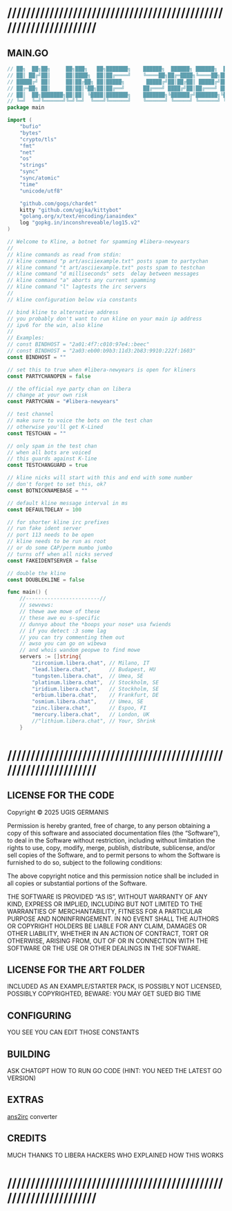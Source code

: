 # /////////////////////////////////////////////////////////////////

## MAIN.GO

```go
// ██╗  ██╗██╗     ██╗███╗   ██╗███████╗    ██████╗  ██████╗ ██████╗  ██████╗
// ██║ ██╔╝██║     ██║████╗  ██║██╔════╝    ╚════██╗██╔═████╗╚════██╗██╔════╝
// █████╔╝ ██║     ██║██╔██╗ ██║█████╗       █████╔╝██║██╔██║ █████╔╝███████╗
// ██╔═██╗ ██║     ██║██║╚██╗██║██╔══╝      ██╔═══╝ ████╔╝██║██╔═══╝ ██╔═══██╗
// ██║  ██╗███████╗██║██║ ╚████║███████╗    ███████╗╚██████╔╝███████╗╚██████╔╝
// ╚═╝  ╚═╝╚══════╝╚═╝╚═╝  ╚═══╝╚══════╝    ╚══════╝ ╚═════╝ ╚══════╝ ╚═════╝
package main

import (
	"bufio"
	"bytes"
	"crypto/tls"
	"fmt"
	"net"
	"os"
	"strings"
	"sync"
	"sync/atomic"
	"time"
	"unicode/utf8"

	"github.com/gogs/chardet"
	kitty "github.com/ugjka/kittybot"
	"golang.org/x/text/encoding/ianaindex"
	log "gopkg.in/inconshreveable/log15.v2"
)

// Welcome to Kline, a botnet for spamming #libera-newyears
//
// kline commands as read from stdin:
// kline command "p art/asciiexample.txt" posts spam to partychan
// kline command "t art/asciiexample.txt" posts spam to testchan
// kline command "d milliseconds" sets  delay between messages
// kline command "a" aborts any current spamming
// kline command "l" lagtests the irc servers
//
// kline configuration below via constants

// bind kline to alternative address
// you probably don't want to run kline on your main ip address
// ipv6 for the win, also kline
//
// Examples:
// const BINDHOST = "2a01:4f7:c010:97e4::beec"
// const BINDHOST = "2a03:eb00:b9b3:11d3:2b83:9910:222f:1603"
const BINDHOST = ""

// set this to true when #libera-newyears is open for kliners
const PARTYCHANOPEN = false

// the official nye party chan on libera
// change at your own risk
const PARTYCHAN = "#libera-newyears"

// test channel
// make sure to voice the bots on the test chan
// otherwise you'll get K-Lined
const TESTCHAN = ""

// only spam in the test chan
// when all bots are voiced
// this guards against K-line
const TESTCHANGUARD = true

// kline nicks will start with this and end with some number
// don't forget to set this, ok?
const BOTNICKNAMEBASE = ""

// default kline message interval in ms
const DEFAULTDELAY = 100

// for shorter kline irc prefixes
// run fake ident server
// port 113 needs to be open
// kline needs to be run as root
// or do some CAP/perm mumbo jumbo
// turns off when all nicks served
const FAKEIDENTSERVER = false

// double the kline
const DOUBLEKLINE = false

func main() {
	//------------------------//
	// sewvews:
	// thewe awe mowe of these
	// these awe eu s-specific
	// dunnyo about the *boops your nose* usa fwiends
	// if you detect :3 some lag
	// you can try commenting them out
	// awso you can go on wibewa
	// and whois wandom peopwe to find mowe
	servers := []string{
		"zirconium.libera.chat", // Milano, IT
		"lead.libera.chat",      // Budapest, HU
		"tungsten.libera.chat",  // Umea, SE
		"platinum.libera.chat",  // Stockholm, SE
		"iridium.libera.chat",   // Stockholm, SE
		"erbium.libera.chat",    // Frankfurt, DE
		"osmium.libera.chat",    // Umea, SE
		"zinc.libera.chat",      // Espoo, FI
		"mercury.libera.chat",   // London, UK
		//"lithium.libera.chat", // Your, Shrink
	}

```

# /////////////////////////////////////////////////////////////////

## LICENSE FOR THE CODE

Copyright © 2025 UGIS GERMANIS

Permission is hereby granted, free of charge, to any person obtaining a copy of this software and associated documentation files (the “Software”), to deal in the Software without restriction, including without limitation the rights to use, copy, modify, merge, publish, distribute, sublicense, and/or sell copies of the Software, and to permit persons to whom the Software is furnished to do so, subject to the following conditions:

The above copyright notice and this permission notice shall be included in all copies or substantial portions of the Software.

THE SOFTWARE IS PROVIDED “AS IS”, WITHOUT WARRANTY OF ANY KIND, EXPRESS OR IMPLIED, INCLUDING BUT NOT LIMITED TO THE WARRANTIES OF MERCHANTABILITY, FITNESS FOR A PARTICULAR PURPOSE AND NONINFRINGEMENT. IN NO EVENT SHALL THE AUTHORS OR COPYRIGHT HOLDERS BE LIABLE FOR ANY CLAIM, DAMAGES OR OTHER LIABILITY, WHETHER IN AN ACTION OF CONTRACT, TORT OR OTHERWISE, ARISING FROM, OUT OF OR IN CONNECTION WITH THE SOFTWARE OR THE USE OR OTHER DEALINGS IN THE SOFTWARE.

## LICENSE FOR THE ART FOLDER

INCLUDED AS AN EXAMPLE/STARTER PACK, IS POSSIBLY NOT LICENSED, POSSIBLY COPYRIGHTED, BEWARE: YOU MAY GET SUED BIG TIME

## CONFIGURING

YOU SEE YOU CAN EDIT THOSE CONSTANTS

## BUILDING

ASK CHATGPT HOW TO RUN GO CODE (HINT: YOU NEED THE LATEST GO VERSION)

## EXTRAS

[ans2irc](https://github.com/ugjka/kline/tree/main/utils/ans2irc) converter

## CREDITS

MUCH THANKS TO LIBERA HACKERS WHO EXPLAINED HOW THIS WORKS

# /////////////////////////////////////////////////////////////////